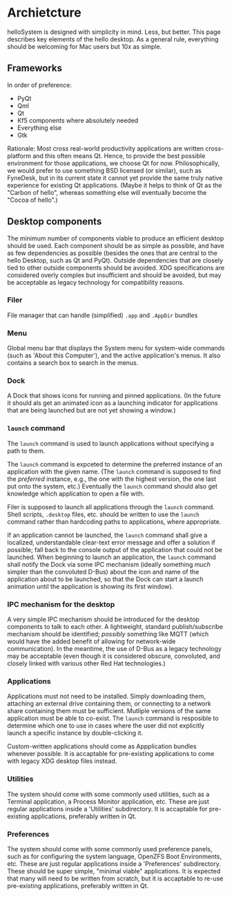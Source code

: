 # Archietcture

helloSystem is designed with simplicity in mind. Less, but better. This page describes key elements of the hello desktop. As a general rule, everything should be welcoming for Mac users but 10x as simple.

## Frameworks

In order of preference:
* PyQt
* Qml
* Qt
* Kf5 components where absolutely needed
* Everything else
* Gtk

Rationale: Most cross real-world productivity applications are written cross-platform and this often means Qt. Hence, to provide the best possible environment for those applications, we choose Qt for now. Philosophically, we would prefer to use something BSD licensed (or similar), such as FyneDesk, but in its current state it cannot yet provide the same truly native experience for existing Qt applications. (Maybe it helps to think of Qt as the "Carbon of hello", whereas something else will eventually become the "Cocoa of hello".)

## Desktop components

The minimum number of components viable to produce an efficient desktop should be used. Each component should be as simple as possible, and have as few dependencies as possible (besides the ones that are central to the hello Desktop, such as Qt and PyQt). Outside dependencies that are closely tied to other outside components should be avoided. XDG specifications are considered overly complex but insufficient and should be avoided, but may be acceptable as legacy technology for compatibility reasons.

### Filer

File manager that can handle (simplified) `.app` and `.AppDir` bundles

### Menu

Global menu bar that displays the System menu for system-wide commands (such as 'About this Computer'), and the active application's menus. It also contains a search box to search in the menus.

### Dock

A Dock that shows icons for running and pinned applications. (In the future it should als get an animated icon as a launching indicator for applications that are being launched but are not yet showing a window.)

### `launch` command

The `launch` command is used to launch applications without specifying a path to them.

The `launch` command is expceted to determine the preferred instance of an application with the given name. (The `launch` command is supposed to find the _preferred_ instance, e.g., the one with the highest version, the one last put onto the system, etc.) Eventually the `launch` command should also get knowledge which application to open a file with.

Filer is supposed to launch all applications through the `launch` command. Shell scripts, `.desktop` files, etc. should be written to use the `launch` command rather than hardcoding paths to applications, where appropriate.

If an application cannot be launched, the `launch` command shall give a localized, understandable clear-text error message and offer a solution if possible; fall back to the console output of the application that could not be launched.
When beginning to launch an application, the `launch` command shall notify the Dock via some IPC mechanism (ideally something _much_ simpler than the convoluted D-Bus) about the icon and name of the application about to be launched, so that the Dock can start a launch animation until the application is showing its first window).

### IPC mechanism for the desktop

A very simple IPC mechanism should be introduced for the desktop components to talk to each other. A lightweight, standard publish/subscribe mechanism should be identified; _possibly_ something like MQTT (which would have the added benefit of allowing for network-wide communication). In the meantime, the use of D-Bus as a legacy technology may be acceptable (even though it is considered obscure, convoluted, and closely linked with various other Red Hat technologies.)

### Applications

Applications must not need to be installed. Simply downloading them, attaching an external drive containing them, or connecting to a network share containing them must be sufficient. Mutliple versions of the same application must be able to co-exist. The `launch` command is resposible to determine which one to use in cases where the user did not explicitly launch a specific instance by double-clicking it.

Custom-written applications should come as Appplication bundles whenever possible. It is accaptable for pre-existing applications to come with legacy XDG desktop files instead.

### Utilities

The system should come with some commonly used utilities, such as a Terminal application, a Process Monitor application, etc. These are just regular applications inside a 'Utilities' subdirectory. It is accaptable for pre-existing applications, preferably written in Qt.

### Preferences

The system should come with some commonly used preference panels, such as for configuring the system language, OpenZFS Boot Environments, etc. These are just regular applications inside a 'Preferences' subdirectory. These should be super simple, "minimal viable" applications. It is expected that many will need to be written from scratch, but it is accaptable to re-use pre-existing applications, preferably written in Qt.
